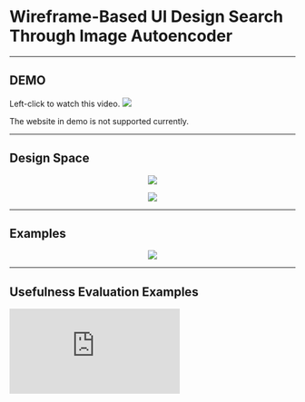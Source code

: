 Wireframe-Based UI Design Search Through Image Autoencoder
============================================================

****
## DEMO
Left-click to watch this video.
[![](https://github.com/fsewae/fse_wae/blob/master/database_img/how.PNG)](https://youtu.be/S9tQZWY1UrY "UI Design Search Demo")

The website in demo is not supported currently.

----------
## Design Space
<p align="center"><img src="https://github.com/fsewae/fse_wae/blob/master/database_img/DesignSpace.png"></p>

<p align="center"><img src="https://github.com/fsewae/fse_wae/blob/master/database_img/database.png"></p>


----------
## Examples
<p align="center"><img src="https://github.com/fsewae/fse_wae/blob/master/database_img/approach_example.png"></p>

----------
## Usefulness Evaluation Examples
![Usefulness Examples](https://github.com/fsewae/fse_wae/blob/master/database_img/Usefulness_example.pdf)
